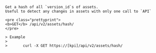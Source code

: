     Get a hash of all `version_id`s of assets.
    Useful to detect any changes in assets with only one call to `API`

    <pre class="prettyprint">
    <b>GET</b> /api/v2/assets/hash/
    </pre>

    > Example
    >
    >       curl -X GET https://[kpi]/api/v2/assets/hash/
